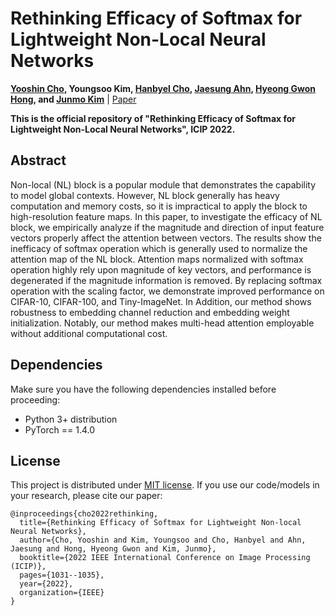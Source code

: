# Rethinking Efficacy of Softmax for Lightweight Non-Local Neural Networks

**[Yooshin Cho](https://scholar.google.com/citations?hl=ko&user=V3oL9esAAAAJ), Youngsoo Kim, [Hanbyel Cho](https://scholar.google.com/citations?user=VvNXbu8AAAAJ&hl=ko), [Jaesung Ahn](https://scholar.google.com/citations?hl=ko&user=dQg6UosAAAAJ), [Hyeong Gwon Hong](https://scholar.google.com/citations?hl=ko&user=uYCWUQwAAAAJ), and [Junmo Kim](https://scholar.google.com/citations?hl=ko&user=GdQtWNQAAAAJ)** | [Paper](https://arxiv.org/abs/2207.13423)

**This is the official repository of "Rethinking Efficacy of Softmax for Lightweight Non-Local Neural Networks", ICIP 2022.**

## Abstract

Non-local (NL) block is a popular module that demonstrates the capability to model global contexts. However, NL block generally has heavy computation and memory costs, so it is impractical to apply the block to high-resolution feature maps. In this paper, to investigate the efficacy of NL block, we empirically analyze if the magnitude and direction of input feature vectors properly affect the attention between vectors. The results show the inefficacy of softmax operation which is generally used to normalize the attention map of the NL block. Attention maps normalized with softmax operation highly rely upon magnitude of key vectors, and performance is degenerated if the magnitude information is removed. By replacing softmax operation with the scaling factor, we demonstrate improved performance on CIFAR-10, CIFAR-100, and Tiny-ImageNet. In Addition, our method shows robustness to embedding channel reduction and embedding weight initialization. Notably, our method makes multi-head attention employable without additional computational cost.

## Dependencies
Make sure you have the following dependencies installed before proceeding:
- Python 3+ distribution
- PyTorch == 1.4.0

## License
This project is distributed under [MIT license](LICENSE.md). If you use our code/models in your research, please cite our paper:
```
@inproceedings{cho2022rethinking,
  title={Rethinking Efficacy of Softmax for Lightweight Non-local Neural Networks},
  author={Cho, Yooshin and Kim, Youngsoo and Cho, Hanbyel and Ahn, Jaesung and Hong, Hyeong Gwon and Kim, Junmo},
  booktitle={2022 IEEE International Conference on Image Processing (ICIP)},
  pages={1031--1035},
  year={2022},
  organization={IEEE}
}
```

